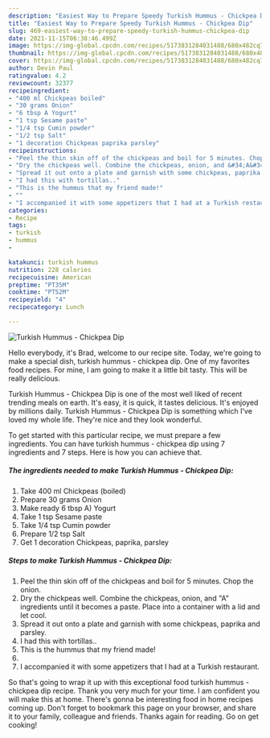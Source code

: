 ```yaml
---
description: "Easiest Way to Prepare Speedy Turkish Hummus - Chickpea Dip"
title: "Easiest Way to Prepare Speedy Turkish Hummus - Chickpea Dip"
slug: 469-easiest-way-to-prepare-speedy-turkish-hummus-chickpea-dip
date: 2021-11-15T06:38:46.499Z
image: https://img-global.cpcdn.com/recipes/5173831284031488/680x482cq70/turkish-hummus-chickpea-dip-recipe-main-photo.jpg
thumbnail: https://img-global.cpcdn.com/recipes/5173831284031488/680x482cq70/turkish-hummus-chickpea-dip-recipe-main-photo.jpg
cover: https://img-global.cpcdn.com/recipes/5173831284031488/680x482cq70/turkish-hummus-chickpea-dip-recipe-main-photo.jpg
author: Devin Paul
ratingvalue: 4.2
reviewcount: 32377
recipeingredient:
- "400 ml Chickpeas boiled"
- "30 grams Onion"
- "6 tbsp A Yogurt"
- "1 tsp Sesame paste"
- "1/4 tsp Cumin powder"
- "1/2 tsp Salt"
- "1 decoration Chickpeas paprika parsley"
recipeinstructions:
- "Peel the thin skin off of the chickpeas and boil for 5 minutes. Chop the onion."
- "Dry the chickpeas well. Combine the chickpeas, onion, and &#34;A&#34; ingredients until it becomes a paste. Place into a container with a lid and let cool."
- "Spread it out onto a plate and garnish with some chickpeas, paprika and parsley."
- "I had this with tortillas.."
- "This is the hummus that my friend made!"
- ""
- "I accompanied it with some appetizers that I had at a Turkish restaurant."
categories:
- Recipe
tags:
- turkish
- hummus
- 

katakunci: turkish hummus  
nutrition: 228 calories
recipecuisine: American
preptime: "PT35M"
cooktime: "PT52M"
recipeyield: "4"
recipecategory: Lunch

---
```



![Turkish Hummus - Chickpea Dip](https://img-global.cpcdn.com/recipes/5173831284031488/680x482cq70/turkish-hummus-chickpea-dip-recipe-main-photo.jpg)

Hello everybody, it's Brad, welcome to our recipe site. Today, we're going to make a special dish, turkish hummus - chickpea dip. One of my favorites food recipes. For mine, I am going to make it a little bit tasty. This will be really delicious.

Turkish Hummus - Chickpea Dip is one of the most well liked of recent trending meals on earth. It's easy, it is quick, it tastes delicious. It's enjoyed by millions daily. Turkish Hummus - Chickpea Dip is something which I've loved my whole life. They're nice and they look wonderful.




To get started with this particular recipe, we must prepare a few ingredients. You can have turkish hummus - chickpea dip using 7 ingredients and 7 steps. Here is how you can achieve that.

<!--inarticleads1-->

##### The ingredients needed to make Turkish Hummus - Chickpea Dip:

1. Take 400 ml Chickpeas (boiled)
1. Prepare 30 grams Onion
1. Make ready 6 tbsp A) Yogurt
1. Take 1 tsp Sesame paste
1. Take 1/4 tsp Cumin powder
1. Prepare 1/2 tsp Salt
1. Get 1 decoration Chickpeas, paprika, parsley




<!--inarticleads2-->

##### Steps to make Turkish Hummus - Chickpea Dip:

1. Peel the thin skin off of the chickpeas and boil for 5 minutes. Chop the onion.
1. Dry the chickpeas well. Combine the chickpeas, onion, and &#34;A&#34; ingredients until it becomes a paste. Place into a container with a lid and let cool.
1. Spread it out onto a plate and garnish with some chickpeas, paprika and parsley.
1. I had this with tortillas..
1. This is the hummus that my friend made!
1. 
1. I accompanied it with some appetizers that I had at a Turkish restaurant.




So that's going to wrap it up with this exceptional food turkish hummus - chickpea dip recipe. Thank you very much for your time. I am confident you will make this at home. There's gonna be interesting food in home recipes coming up. Don't forget to bookmark this page on your browser, and share it to your family, colleague and friends. Thanks again for reading. Go on get cooking!
